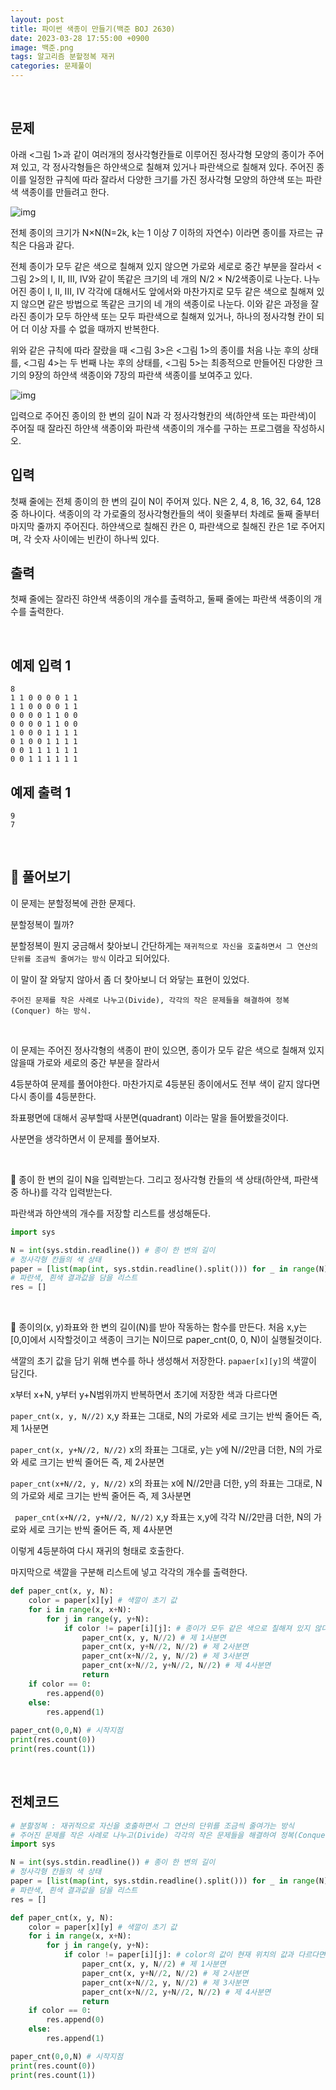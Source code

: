 ```yaml
---
layout: post
title: 파이썬 색종이 만들기(백준 BOJ 2630)
date: 2023-03-28 17:55:00 +0900
image: 백준.png
tags: 알고리즘 분할정복 재귀
categories: 문제풀이
---
```


<br>

## 문제

아래 <그림 1>과 같이 여러개의 정사각형칸들로 이루어진 정사각형 모양의 종이가 주어져 있고, 각 정사각형들은 하얀색으로 칠해져 있거나 파란색으로 칠해져 있다. 주어진 종이를 일정한 규칙에 따라 잘라서 다양한 크기를 가진 정사각형 모양의 하얀색 또는 파란색 색종이를 만들려고 한다.

![img](https://www.acmicpc.net/upload/images/bwxBxc7ghGOedQfiT3p94KYj1y9aLR.png)

전체 종이의 크기가 N×N(N=2k, k는 1 이상 7 이하의 자연수) 이라면 종이를 자르는 규칙은 다음과 같다.

전체 종이가 모두 같은 색으로 칠해져 있지 않으면 가로와 세로로 중간 부분을 잘라서 <그림 2>의 I, II, III, IV와 같이 똑같은 크기의 네 개의 N/2 × N/2색종이로 나눈다. 나누어진 종이 I, II, III, IV 각각에 대해서도 앞에서와 마찬가지로 모두 같은 색으로 칠해져 있지 않으면 같은 방법으로 똑같은 크기의 네 개의 색종이로 나눈다. 이와 같은 과정을 잘라진 종이가 모두 하얀색 또는 모두 파란색으로 칠해져 있거나, 하나의 정사각형 칸이 되어 더 이상 자를 수 없을 때까지 반복한다.

위와 같은 규칙에 따라 잘랐을 때 <그림 3>은 <그림 1>의 종이를 처음 나눈 후의 상태를, <그림 4>는 두 번째 나눈 후의 상태를, <그림 5>는 최종적으로 만들어진 다양한 크기의 9장의 하얀색 색종이와 7장의 파란색 색종이를 보여주고 있다.

![img](https://www.acmicpc.net/upload/images/VHJpKWQDv.png)

입력으로 주어진 종이의 한 변의 길이 N과 각 정사각형칸의 색(하얀색 또는 파란색)이 주어질 때 잘라진 하얀색 색종이와 파란색 색종이의 개수를 구하는 프로그램을 작성하시오.

## 입력

첫째 줄에는 전체 종이의 한 변의 길이 N이 주어져 있다. N은 2, 4, 8, 16, 32, 64, 128 중 하나이다. 색종이의 각 가로줄의 정사각형칸들의 색이 윗줄부터 차례로 둘째 줄부터 마지막 줄까지 주어진다. 하얀색으로 칠해진 칸은 0, 파란색으로 칠해진 칸은 1로 주어지며, 각 숫자 사이에는 빈칸이 하나씩 있다.

## 출력

첫째 줄에는 잘라진 햐얀색 색종이의 개수를 출력하고, 둘째 줄에는 파란색 색종이의 개수를 출력한다.

<br>

## 예제 입력 1

```
8
1 1 0 0 0 0 1 1
1 1 0 0 0 0 1 1
0 0 0 0 1 1 0 0
0 0 0 0 1 1 0 0
1 0 0 0 1 1 1 1
0 1 0 0 1 1 1 1
0 0 1 1 1 1 1 1
0 0 1 1 1 1 1 1
```

## 예제 출력 1 

```
9
7
```

<br>

## 📝 풀어보기

이 문제는 분할정복에 관한 문제다.

분할정복이 뭘까?

분할정복이 뭔지 궁금해서 찾아보니 간단하게는 `재귀적으로 자신을 호출하면서 그 연산의 단위를 조금씩 줄여가는 방식` 이라고 되어있다.

이 말이 잘 와닿지 않아서 좀 더 찾아보니 더 와닿는 표현이 있었다.

`주어진 문제를 작은 사례로 나누고(Divide), 각각의 작은 문제들을 해결하여 정복(Conquer) 하는 방식.`

<br>

이 문제는 주어진 정사각형의 색종이 판이 있으면, 종이가 모두 같은 색으로 칠해져 있지 않을때 가로와 세로의 중간 부분을 잘라서 

4등분하여 문제를 풀어야한다. 마찬가지로 4등분된 종이에서도 전부 색이 같지 않다면 다시 종이를 4등분한다.

좌표평면에 대해서 공부할때 사분면(quadrant) 이라는 말을 들어봤을것이다. 

사분면을 생각하면서 이 문제를 풀어보자.

<br>

📌 종이 한 변의 길이 N을 입력받는다. 그리고 정사각형 칸들의 색 상태(하얀색, 파란색 중 하나)를 각각 입력받는다.

파란색과 하얀색의 개수를 저장할 리스트를 생성해둔다.

``` python
import sys

N = int(sys.stdin.readline()) # 종이 한 변의 길이
# 정사각형 칸들의 색 상태
paper = [list(map(int, sys.stdin.readline().split())) for _ in range(N)] 
# 파란색, 흰색 결과값을 담을 리스트
res = []
```

<br>

📌  종이의(x, y)좌표와 한 변의 길이(N)를 받아 작동하는 함수를 만든다. 처음 x,y는 [0,0]에서 시작할것이고 색종이 크기는 N이므로 paper_cnt(0, 0, N)이 실행될것이다.

색깔의 초기 값을 담기 위해 변수를 하나 생성해서 저장한다. `papaer[x][y]`의 색깔이 담긴다.

x부터 x+N, y부터 y+N범위까지 반복하면서 초기에 저장한 색과 다르다면 

`paper_cnt(x, y, N//2)` x,y 좌표는 그대로, N의 가로와 세로 크기는 반씩 줄어든 즉, 제 1사분면

`paper_cnt(x, y+N//2, N//2)` x의 좌표는 그대로, y는 y에 N//2만큼 더한, N의 가로와 세로 크기는 반씩 줄어든 즉, 제 2사분면

 `paper_cnt(x+N//2, y, N//2)` x의 좌표는 x에 N//2만큼 더한, y의 좌표는 그대로, N의 가로와 세로 크기는 반씩 줄어든 즉, 제 3사분면

` paper_cnt(x+N//2, y+N//2, N//2)` x,y 좌표는 x,y에 각각 N//2만큼 더한, N의 가로와 세로 크기는 반씩 줄어든 즉, 제 4사분면

이렇게 4등분하여 다시 재귀의 형태로 호출한다.

마지막으로 색깔을 구분해 리스트에 넣고 각각의 개수를 출력한다.

``` python
def paper_cnt(x, y, N):
    color = paper[x][y] # 색깔이 초기 값
    for i in range(x, x+N):
        for j in range(y, y+N):
            if color != paper[i][j]: # 종이가 모두 같은 색으로 칠해져 있지 않다면?
                paper_cnt(x, y, N//2) # 제 1사분면 
                paper_cnt(x, y+N//2, N//2) # 제 2사분면
                paper_cnt(x+N//2, y, N//2) # 제 3사분면
                paper_cnt(x+N//2, y+N//2, N//2) # 제 4사분면
                return
    if color == 0:
        res.append(0)
    else:
        res.append(1)
        
paper_cnt(0,0,N) # 시작지점
print(res.count(0))
print(res.count(1))
```

<br>

## 전체코드

``` python
# 분할정복 : 재귀적으로 자신을 호출하면서 그 연산의 단위를 조금씩 줄여가는 방식
# 주어진 문제를 작은 사례로 나누고(Divide) 각각의 작은 문제들을 해결하여 정복(Conquer)
import sys

N = int(sys.stdin.readline()) # 종이 한 변의 길이
# 정사각형 칸들의 색 상태
paper = [list(map(int, sys.stdin.readline().split())) for _ in range(N)] 
# 파란색, 흰색 결과값을 담을 리스트
res = []

def paper_cnt(x, y, N):
    color = paper[x][y] # 색깔이 초기 값
    for i in range(x, x+N):
        for j in range(y, y+N):
            if color != paper[i][j]: # color의 값이 현재 위치의 값과 다르다면
                paper_cnt(x, y, N//2) # 제 1사분면 
                paper_cnt(x, y+N//2, N//2) # 제 2사분면
                paper_cnt(x+N//2, y, N//2) # 제 3사분면
                paper_cnt(x+N//2, y+N//2, N//2) # 제 4사분면
                return
    if color == 0:
        res.append(0)
    else:
        res.append(1)

paper_cnt(0,0,N) # 시작지점
print(res.count(0))
print(res.count(1))
```

